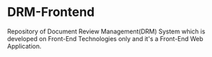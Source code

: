 # DRM-Frontend
Repository of Document Review Management(DRM) System which is developed on Front-End Technologies only and it's a Front-End Web Application.
